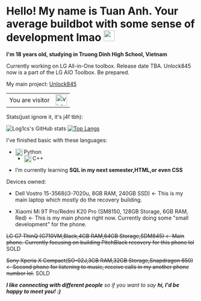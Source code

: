 # Hello! My name is Tuan Anh. Your average buildbot with some sense of development lmao <img src="https://github.com/iamshubhamg/iamshubhamg/blob/master/Assests/Hi.gif" width="29px">


**I'm 18 years old, studying in Truong Dinh High School, Vietnam**

Currently working on LG All-in-One toolbox. Release date TBA. Unlock845 now is a part of the LG AIO Toolbox. Be prepared.

My main project: [Unlock845](https://github.com/log1cs/Auto-Script-Unlock845LG)

<table>
  <tr>
    <td>You are visitor</td>
    <td><img src="https://profile-counter.glitch.me/log1cs/count.svg" alt="vistor count" height="30" /></td>
  </tr>
</table>

Stats(just ignore it, it's j4f tbh):


![Log1cs's GitHub stats](https://github-readme-stats.vercel.app/api?username=log1cs&show_icons=true&theme=tokyonight)
[![Top Langs](https://github-readme-stats.vercel.app/api/top-langs/?username=log1cs&theme=tokyonight)](https://github.com/log1cs/github-readme-stats)



I've finished basic with these languages:
 * <img align="left" alt="Python" width="20px" src="https://cdn.iconscout.com/icon/free/png-64/python-14-569257.png" /> Python
 * <img align="left" alt="C++" width="20px" src="https://sdtimes.com/wp-content/uploads/2018/03/cpppp.png" /> C++

- I’m currently learning <b>SQL in my next semester,HTML,or even CSS</b>


Devices owned:

+ Dell Vostro 15-3568(i3-7020u, 8GB RAM, 240GB SSD) <- This is my main laptop which mostly do the recovery building.

+ Xiaomi Mi 9T Pro/Redmi K20 Pro (SM8150, 128GB Storage, 6GB RAM, Red) <- This is my main phone right now. Currently doing some "small development" for the phone.

 ~~LG G7 ThinQ (G710VM,Black,4GB RAM,64GB Storage,SDM845) <- Main phone. Currently focusing on building PitchBlack recovery for this phone lol~~ SOLD

~~Sony Xperia X Compact(SO-02J,3GB RAM,32GB Storage,Snapdragon 650) <- Second phone for listening to music, receive calls in my another phone number lol.~~ SOLD

  *<b>I like connecting with different people</b> so if you want to say <b>hi, I'd be happy to meet you! :)</b>*
